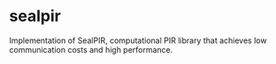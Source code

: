 # sealpir

Implementation of SealPIR, computational PIR library that achieves low communication costs and high performance.
